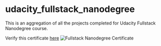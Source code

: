 # udacity_fullstack_nanodegree
This is an aggregation of all the projects completed for Udacity Fullstack Nanodegree course.

Verify this certificate [here](https://confirm.udacity.com/7ANRQ6V3)
![Fullstack Nanodegree Certificate](https://github.com/grathore07/udacity_fullstack_nanodegree/blob/master/certificate/udacity_fullstack_nanodegree_certificate.png)
